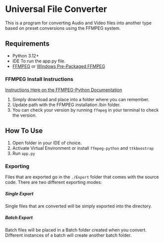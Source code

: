 # Universal File Converter
This is a program for converting Audio and Video files into another type based on preset conversions using the FFMPEG system.

## Requirements
- Python 3.12+
- IDE To run the app.py file.
- [FFMPEG](https://ffmpeg.org/download.html#build-windows) or [Windows Pre-Packaged FFMPEG](https://github.com/BtbN/FFmpeg-Builds/releases)

### FFMPEG Install Instructions
[Instructions Here on the FFMPEG-Python Documentation](https://github.com/kkroening/ffmpeg-python)
1. Simply download and place into a folder where you can remember.
2. Update path with the FFMPEG installation /bin folder.
3. You can check your version by running `ffmpeg` in your terminal to check the version.

## How To Use
1. Open folder in your IDE of choice.
2. Activate Virtual Environment or install `ffmpeg-python` and `ttkboostrap`
3. Run `app.py`

### Exporting
Files that are exported go in the `./Export` folder that comes with the source code. There are two different exporting modes:
##### Single Export
Single files that are converted will be simply exported into the directory.
##### Batch Export
Batch files will be placed in a Batch folder created when you convert.
Different instances of a batch will create another batch folder.